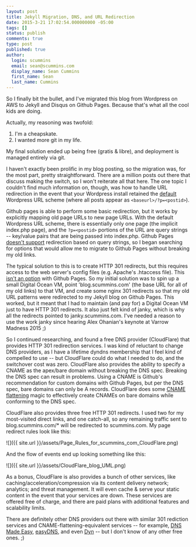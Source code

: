 ```yaml
---
layout: post
title: Jekyll Migration, DNS, and URL Redirection
date: 2015-3-21 17:02:54.000000000 -05:00
tags: []
status: publish
comments: true
type: post
published: true
author:
  login: scummins
  email: sean@scummins.com
  display_name: Sean Cummins
  first_name: Sean
  last_name: Cummins
---
```


So I finally bit the bullet, and I've migrated this blog from Wordpress on AWS to Jekyll and Disqus on Github Pages. Because that's what all the cool kids are doing.

Actually, my reasoning was twofold:

1. I'm a cheapskate.
2. I wanted more git in my life.

My final solution ended up being free (gratis & libre), and deployment is managed entirely via git.

I haven't exactly been prolific in my blog posting, so the migration was, for the most part, pretty straightforward. There are a million posts out there that discuss making the switch, so I won't reiterate all that here. The one topic I couldn't find much information on, though, was how to handle URL redirection in the event that your Wordpress install retained the [default](http://www.elegantthemes.com/blog/tips-tricks/wordpress-permalinks) Wordpress URL scheme (where all posts appear as `<baseurl>/?p=<postid>`).

Github pages is able to perform some basic redirection, but it works by explicitly mapping old page URLs to new page URLs. With the default Wordpress URL scheme, there is essentially only one page (the implicit index.php page), and the `?p=<postid>` portions of the URL are query strings -- key/value pairs that are being passed into index.php. Github Pages [doesn't support](https://github.com/jekyll/jekyll-redirect-from/issues/28) redirection based on query strings, so I began searching for options that would allow me to migrate to Github Pages without breaking my old links.

The typical solution to this is to create HTTP 301 redirects, but this requires access to the web server's config files (e.g. Apache's .htaccess file). This [isn't an option](https://help.github.com/articles/redirects-on-github-pages/) with Github Pages. So my initial solution was to spin up a small Digital Ocean VM, point 'blog.scummins.com' (the base URL for all of my old links) to that VM, and create some nginx 301 redirects so that my old URL patterns were redirected to my Jekyll blog on Github Pages. This worked, but it meant that I had to maintain (and pay for) a Digital Ocean VM just to have HTTP 301 redirects. It also just felt kind of janky, which is why all the redirects pointed to janky.scummins.com. I've needed a reason to use the work janky since hearing Alex Ohanian's keynote at Varrow Madness 2015 ;)

So I continued researching, and found a free DNS provider (CloudFlare) that provides HTTP 301 redirection services. I was kind of reluctant to change DNS providers, as I have a lifetime dyndns membership that I feel kind of compelled to use -- but CloudFlare could do what I needed to do, and the switchover cost was zero. CloudFlare also provides the ability to specify a CNAME as the apex/bare domain without breaking the DNS spec. Breaking the DNS spec can result in problems. Using a CNAME is Github's recommendation for custom domains with Github Pages, but per the DNS spec, bare domains can only be A records. CloudFlare does some [CNAME flattening](https://blog.cloudflare.com/introducing-cname-flattening-rfc-compliant-cnames-at-a-domains-root/) magic to effectively create CNAMEs on bare domains while conforming to the DNS spec.

CloudFlare also provides three free HTTP 301 redirects. I used two for my most-visited direct links, and one catch-all, so any remaining traffic sent to blog.scummins.com/* will be redirected to scummins.com. My page redirect rules look like this:

![]({{ site.url }}/assets/Page_Rules_for_scummins_com_CloudFlare.png)

And the flow of events end up looking something like this:

![]({{ site.url }}/assets/CloudFlare_blog_UML.png)


As a bonus, CloudFlare is also provides a bunch of other services, like caching/acceleration/compression via its content delivery network; analytics; and threat management. It will even cache & serve your static content in the event that your services are down. These services are offered free of charge, and there are paid plans with additional features and scalability limits.

There are definitely other DNS providers out there with similar 301 rediction services and CNAME-flattening-equivalent services -- for example, [DNS Made Easy](http://help.dnsmadeeasy.com/managed-dns/records/http-redirection-record/), [easyDNS](http://helpwiki.easydns.com/index.php/URL_Forwarding), and even [Dyn](https://help.dyn.com/setting-up-http-redirect/) -- but I don't know of any other free ones. ;)
